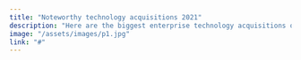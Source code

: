 ```yaml
---
title: "Noteworthy technology acquisitions 2021"
description: "Here are the biggest enterprise technology acquisitions of 2021 so far, in reverse chronological order."
image: "/assets/images/p1.jpg"
link: "#"
---
```

